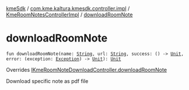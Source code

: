 [kmeSdk](../../index.md) / [com.kme.kaltura.kmesdk.controller.impl](../index.md) / [KmeRoomNotesControllerImpl](index.md) / [downloadRoomNote](./download-room-note.md)

# downloadRoomNote

`fun downloadRoomNote(name: `[`String`](https://kotlinlang.org/api/latest/jvm/stdlib/kotlin/-string/index.html)`, url: `[`String`](https://kotlinlang.org/api/latest/jvm/stdlib/kotlin/-string/index.html)`, success: () -> `[`Unit`](https://kotlinlang.org/api/latest/jvm/stdlib/kotlin/-unit/index.html)`, error: (exception: `[`Exception`](https://developer.android.com/reference/java/lang/Exception.html)`) -> `[`Unit`](https://kotlinlang.org/api/latest/jvm/stdlib/kotlin/-unit/index.html)`): `[`Unit`](https://kotlinlang.org/api/latest/jvm/stdlib/kotlin/-unit/index.html)

Overrides [IKmeRoomNoteDownloadController.downloadRoomNote](../../com.kme.kaltura.kmesdk.controller/-i-kme-room-note-download-controller/download-room-note.md)

Download specific note as pdf file

